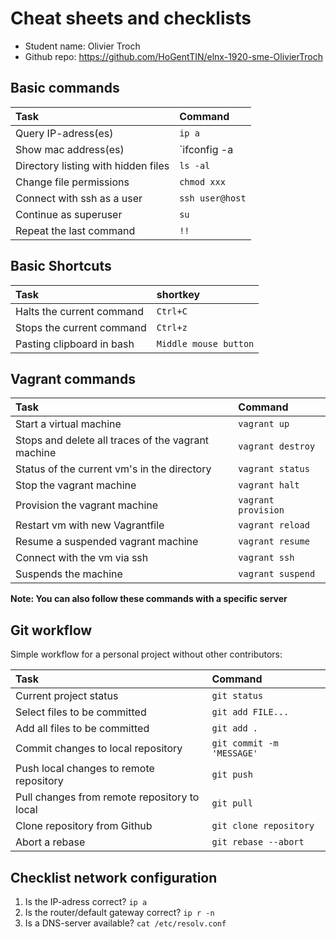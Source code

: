 # Cheat sheets and checklists

- Student name: Olivier Troch
- Github repo: <https://github.com/HoGentTIN/elnx-1920-sme-OlivierTroch>

## Basic commands

| Task                                       | Command                                |
| :---                                       | :---                                   |
| Query IP-adress(es)                        | `ip a`                                 |
| Show mac address(es)                       | `ifconfig -a | grep -Po 'HWaddr \K.*$'`|
| Directory listing with hidden files        | `ls -al`                               |
| Change file permissions                    | `chmod xxx`                            |
| Connect with ssh as a user                 | `ssh user@host`                        |
| Continue as superuser                      | `su`                                   |
| Repeat the last command                    | `!!`                                   |

## Basic Shortcuts

| Task                                       | shortkey                               |
| :---                                       | :---                                   |
| Halts the current command                  | `Ctrl+C `                              |
| Stops the current command                  | `Ctrl+z `                              |
| Pasting clipboard in bash                  | `Middle mouse button`                  |


## Vagrant commands

| Task                                               | Command             |
| :---                                               | :---                |
| Start a virtual machine                            | `vagrant up`        |
| Stops and delete all traces of the vagrant machine | `vagrant destroy`   |
| Status of the current vm's in the directory        | `vagrant status`    |
| Stop the vagrant machine                           | `vagrant halt`      |
| Provision the vagrant machine                      | `vagrant provision` |
| Restart vm with new Vagrantfile                    | `vagrant reload`    |
| Resume a suspended vagrant machine                 | `vagrant resume`    |
| Connect with the vm via ssh                        | `vagrant ssh`       |
| Suspends the machine                               | `vagrant suspend`   |  

**Note: You can also follow these commands with a specific server**

## Git workflow

Simple workflow for a personal project without other contributors:

| Task                                         | Command                   |
| :---                                         | :---                      |
| Current project status                       | `git status`              |
| Select files to be committed                 | `git add FILE...`         |
| Add all files to be committed                | `git add .`               |
| Commit changes to local repository           | `git commit -m 'MESSAGE'` |
| Push local changes to remote repository      | `git push`                |
| Pull changes from remote repository to local | `git pull`                |
| Clone repository from Github                 | `git clone repository`    |
| Abort a rebase                               | `git rebase --abort`      |


## Checklist network configuration

1. Is the IP-adress correct? `ip a`
2. Is the router/default gateway correct? `ip r -n`
3. Is a DNS-server available? `cat /etc/resolv.conf`
